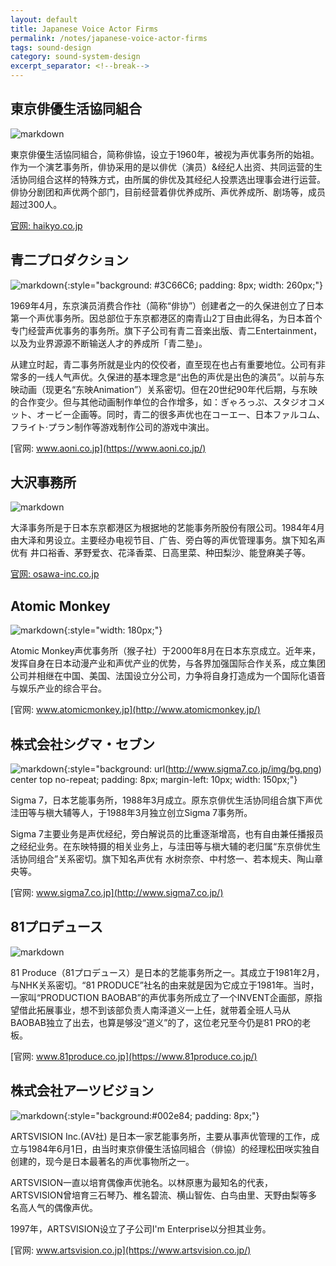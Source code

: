 ```yaml
---
layout: default
title: Japanese Voice Actor Firms
permalink: /notes/japanese-voice-actor-firms
tags: sound-design 
category: sound-system-design
excerpt_separator: <!--break-->
---
```


<!--break-->  

## 東京俳優生活協同組合

![markdown](https://haikyo.co.jp/common/img/logo_header01.gif "俳協")

東京俳優生活協同組合，简称俳協，设立于1960年，被视为声优事务所的始祖。作为一个演艺事务所，俳协采用的是以俳优（演员）&经纪人出资、共同运营的生活协同组合这样的特殊方式，由所属的俳优及其经纪人投票选出理事会进行运营。俳协分剧团和声优两个部门，目前经营着俳优养成所、声优养成所、剧场等，成员超过300人。

[官网: haikyo.co.jp](https://haikyo.co.jp/)
   
## 青二プロダクション

![markdown](https://www.aoni.co.jp/img/common/logo.png "青二"){:style="background: #3C66C6; padding: 8px; width: 260px;"}

1969年4月，东京演员消费合作社（简称“俳协”）创建者之一的久保进创立了日本第一个声优事务所。因总部位于东京都港区的南青山2丁目由此得名，为日本首个专门经营声优事务的事务所。旗下子公司有青二音楽出版、青二Entertainment，以及为业界源源不断输送人才的养成所「青二塾」。

从建立时起，青二事务所就是业内的佼佼者，直至现在也占有重要地位。公司有非常多的一线人气声优。久保进的基本理念是“出色的声优是出色的演员”。以前与东映动画（现更名“东映Animation”）关系密切。但在20世纪90年代后期，与东映的合作变少。但与其他动画制作单位的合作增多，如：ぎゃろっぷ、スタジオコメット、オービー企画等。同时，青二的很多声优也在コーエー、日本ファルコム、フライト·プラン制作等游戏制作公司的游戏中演出。

[官网: www.aoni.co.jp](https://www.aoni.co.jp/)
   
   
## 大沢事務所

![markdown](https://osawa-inc.co.jp/wordpress/wp-content/themes/osawa/images/common/osawa31878.png "大沢")

大泽事务所是于日本东京都港区为根据地的艺能事务所股份有限公司。1984年4月由大泽和男设立。主要经办电视节目、广告、旁白等的声优管理事务。旗下知名声优有 井口裕香、茅野爱衣、花泽香菜、日高里菜、种田梨沙、能登麻美子等。

[官网: osawa-inc.co.jp](https://osawa-inc.co.jp/)
   
   
## Atomic Monkey

![markdown](http://atomicmonkey.cn/home/images/bg2.jpg "猴子社"){:style="width: 180px;"}

Atomic Monkey声优事务所（猴子社）于2000年8月在日本东京成立。近年来，发挥自身在日本动漫产业和声优产业的优势，与各界加强国际合作关系，成立集团公司并相继在中国、美国、法国设立分公司，力争将自身打造成为一个国际化语音与娱乐产业的综合平台。

[官网: www.atomicmonkey.jp](http://www.atomicmonkey.jp/)
   
   
## 株式会社シグマ・セブン

![markdown](http://www.sigma7.co.jp/img/logo.png){:style="background: url(http://www.sigma7.co.jp/img/bg.png) center top no-repeat; padding: 8px; margin-left: 10px; width: 150px;"}

Sigma 7，日本艺能事务所，1988年3月成立。原东京俳优生活协同组合旗下声优洼田等与槇大辅等人，于1988年3月独立创立Sigma 7事务所。

Sigma 7主要业务是声优经纪，旁白解说员的比重逐渐增高，也有自由兼任播报员之经纪业务。在东映特摄的相关业务上，与洼田等与槇大辅的老归属“东京俳优生活协同组合”关系密切。旗下知名声优有 水树奈奈、中村悠一、若本规夫、陶山章央等。

[官网: www.sigma7.co.jp](http://www.sigma7.co.jp/)
   
   
## 81プロデュース

![markdown](https://www.81produce.co.jp/dcms_media/image/common/logo.png)

81 Produce（81プロデュース）是日本的艺能事务所之一。其成立于1981年2月，与NHK关系密切。“81 PRODUCE”社名的由来就是因为它成立于1981年。当时，一家叫“PRODUCTION BAOBAB”的声优事务所成立了一个INVENT企画部，原指望借此拓展事业，想不到该部负责人南泽道义一上任，就带着全班人马从BAOBAB独立了出去，也算是够没“道义”的了，这位老兄至今仍是81 PRO的老板。

[官网: www.81produce.co.jp](https://www.81produce.co.jp/)


## 株式会社アーツビジョン

![markdown](https://www.artsvision.co.jp/wp-content/themes/artsvision999/images/logo.png){:style="background:#002e84; padding: 8px;"}

ARTSVISION Inc.(AV社) 是日本一家艺能事务所，主要从事声优管理的工作，成立与1984年6月1日，由当时東京俳優生活協同組合（俳協）的经理松田咲实独自创建的，现今是日本最著名的声优事物所之一。

ARTSVISION一直以培育偶像声优驰名。以林原惠为最知名的代表，ARTSVISION曾培育三石琴乃、椎名碧流、横山智佐、白鸟由里、天野由梨等多名高人气的偶像声优。

1997年，ARTSVISION设立了子公司I'm Enterprise以分担其业务。

[官网: www.artsvision.co.jp](https://www.artsvision.co.jp/)
